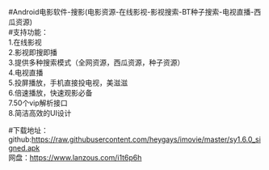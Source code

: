 #Android电影软件-搜影(电影资源-在线影视-影视搜索-BT种子搜索-电视直播-西瓜资源)
<br>
#支持功能：<br>
1.在线影视<br>
2.影视即搜即播<br>
3.提供多种搜索模式（全网资源，西瓜资源，种子资源）<br>
4.电视直播<br>
5.投屏播放，手机直接投电视，美滋滋<br>
6.倍速播放，快速观影必备<br>
7.50个vip解析接口<br>
8.简洁高效的UI设计<br>

#下载地址：<br>
github:https://raw.githubusercontent.com/heygays/imovie/master/sy1.6.0_signed.apk<br>
网盘：https://www.lanzous.com/i1t6p6h

